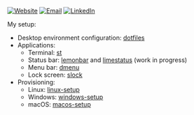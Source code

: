 [![Website](https://img.shields.io/static/v1?logo=HTML5&logoColor=white&label=Website&message=khuedoan.com&color=green)](https://khuedoan.com)
[![Email](https://img.shields.io/static/v1?logo=Gmail&logoColor=white&label=Email&message=mail@khuedoan.com&color=red)](mailto:mail@khuedoan.com)
[![LinkedIn](https://img.shields.io/static/v1?logo=LinkedIn&logoColor=white&label=LinkedIn&message=khuedoan&color=blue)](https://www.linkedin.com/in/khuedoan/)

My setup:

- Desktop environment configuration: [dotfiles](https://github.com/khuedoan/dotfiles)
- Applications:
  - Terminal: [st](https://github.com/khuedoan/st)
  - Status bar: [lemonbar](https://github.com/khuedoan/lemonbar) and [limestatus](https://github.com/khuedoan/limestatus) (work in progress)
  - Menu bar: [dmenu](https://github.com/khuedoan/dmenu)
  - Lock screen: [slock](https://github.com/khuedoan/slock)
- Provisioning:
  - Linux: [linux-setup](https://github.com/khuedoan/linux-setup)
  - Windows: [windows-setup](https://github.com/khuedoan/windows-setup)
  - macOS: [macos-setup](https://github.com/khuedoan/macos-setup)
